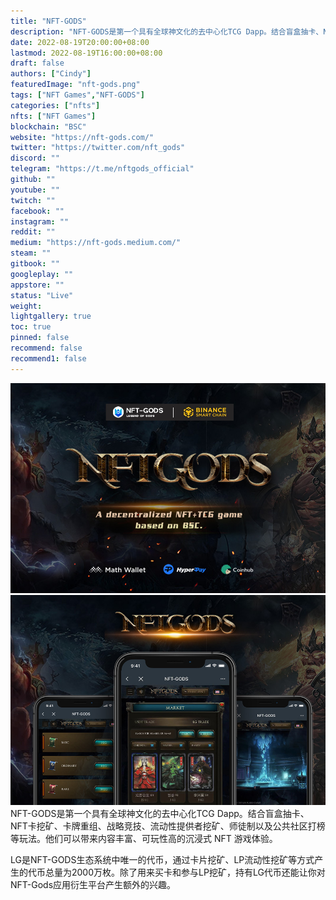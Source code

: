 ```yaml
---
title: "NFT-GODS"
description: "NFT-GODS是第一个具有全球神文化的去中心化TCG Dapp。结合盲盒抽卡、NFT卡挖矿、卡牌重组、战略竞技、流动性提供者挖矿、师徒制以及公共社区打榜等玩法。他们可以带来内容丰富、可玩性高的沉浸式 NFT 游戏体验。"
date: 2022-08-19T20:00:00+08:00
lastmod: 2022-08-19T16:00:00+08:00
draft: false
authors: ["Cindy"]
featuredImage: "nft-gods.png"
tags: ["NFT Games","NFT-GODS"]
categories: ["nfts"]
nfts: ["NFT Games"]
blockchain: "BSC"
website: "https://nft-gods.com/"
twitter: "https://twitter.com/nft_gods"
discord: ""
telegram: "https://t.me/nftgods_official"
github: ""
youtube: ""
twitch: ""
facebook: ""
instagram: ""
reddit: ""
medium: "https://nft-gods.medium.com/"
steam: ""
gitbook: ""
googleplay: ""
appstore: ""
status: "Live"
weight: 
lightgallery: true
toc: true
pinned: false
recommend: false
recommend1: false
---
```

![img](1a9cf245720f78cda71b354f7ad6bd9.png)![img](d1b7139585300b389e4570ce563b.png)NFT-GODS是第一个具有全球神文化的去中心化TCG Dapp。结合盲盒抽卡、NFT卡挖矿、卡牌重组、战略竞技、流动性提供者挖矿、师徒制以及公共社区打榜等玩法。他们可以带来内容丰富、可玩性高的沉浸式 NFT 游戏体验。

LG是NFT-GODS生态系统中唯一的代币，通过卡片挖矿、LP流动性挖矿等方式产生的代币总量为2000万枚。除了用来买卡和参与LP挖矿，持有LG代币还能让你对NFT-Gods应用衍生平台产生额外的兴趣。
